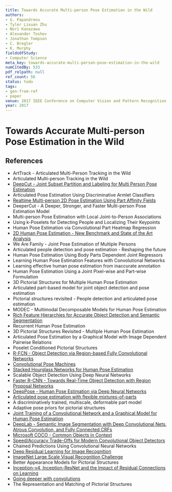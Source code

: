 ```yaml
---
title: Towards Accurate Multi-person Pose Estimation in the Wild
authors:
- G. Papandreou
- Tyler Lixuan Zhu
- Nori Kanazawa
- Alexander Toshev
- Jonathan Tompson
- C. Bregler
- K. Murphy
fieldsOfStudy:
- Computer Science
meta_key: towards-accurate-multi-person-pose-estimation-in-the-wild
numCitedBy: 533
pdf_relpath: null
ref_count: 56
status: todo
tags:
- gen-from-ref
- paper
venue: 2017 IEEE Conference on Computer Vision and Pattern Recognition (CVPR)
year: 2017
---
```


# Towards Accurate Multi-person Pose Estimation in the Wild

## References

- ArtTrack - Articulated Multi-Person Tracking in the Wild
- Articulated Multi-person Tracking in the Wild
- [DeepCut - Joint Subset Partition and Labeling for Multi Person Pose Estimation](./deepcut-joint-subset-partition-and-labeling-for-multi-person-pose-estimation.md)
- Articulated Pose Estimation Using Discriminative Armlet Classifiers
- [Realtime Multi-person 2D Pose Estimation Using Part Affinity Fields](./realtime-multi-person-2d-pose-estimation-using-part-affinity-fields.md)
- DeeperCut - A Deeper, Stronger, and Faster Multi-person Pose Estimation Model
- Multi-person Pose Estimation with Local Joint-to-Person Associations
- Using k-Poselets for Detecting People and Localizing Their Keypoints
- Human Pose Estimation via Convolutional Part Heatmap Regression
- [2D Human Pose Estimation - New Benchmark and State of the Art Analysis](./2d-human-pose-estimation-new-benchmark-and-state-of-the-art-analysis.md)
- We Are Family - Joint Pose Estimation of Multiple Persons
- Articulated people detection and pose estimation - Reshaping the future
- Human Pose Estimation Using Body Parts Dependent Joint Regressors
- Learning Human Pose Estimation Features with Convolutional Networks
- Learning effective human pose estimation from inaccurate annotation
- Human Pose Estimation Using a Joint Pixel-wise and Part-wise Formulation
- 3D Pictorial Structures for Multiple Human Pose Estimation
- Articulated part-based model for joint object detection and pose estimation
- Pictorial structures revisited - People detection and articulated pose estimation
- MODEC - Multimodal Decomposable Models for Human Pose Estimation
- [Rich Feature Hierarchies for Accurate Object Detection and Semantic Segmentation](./rich-feature-hierarchies-for-accurate-object-detection-and-semantic-segmentation.md)
- Recurrent Human Pose Estimation
- 3D Pictorial Structures Revisited - Multiple Human Pose Estimation
- Articulated Pose Estimation by a Graphical Model with Image Dependent Pairwise Relations
- Poselet Conditioned Pictorial Structures
- [R-FCN - Object Detection via Region-based Fully Convolutional Networks](./r-fcn-object-detection-via-region-based-fully-convolutional-networks.md)
- [Convolutional Pose Machines](./convolutional-pose-machines.md)
- [Stacked Hourglass Networks for Human Pose Estimation](./stacked-hourglass-networks-for-human-pose-estimation.md)
- Scalable Object Detection Using Deep Neural Networks
- [Faster R-CNN - Towards Real-Time Object Detection with Region Proposal Networks](./faster-r-cnn-towards-real-time-object-detection-with-region-proposal-networks.md)
- [DeepPose - Human Pose Estimation via Deep Neural Networks](./deeppose-human-pose-estimation-via-deep-neural-networks.md)
- [Articulated pose estimation with flexible mixtures-of-parts](./articulated-pose-estimation-with-flexible-mixtures-of-parts.md)
- A discriminatively trained, multiscale, deformable part model
- Adaptive pose priors for pictorial structures
- [Joint Training of a Convolutional Network and a Graphical Model for Human Pose Estimation](./joint-training-of-a-convolutional-network-and-a-graphical-model-for-human-pose-estimation.md)
- [DeepLab - Semantic Image Segmentation with Deep Convolutional Nets, Atrous Convolution, and Fully Connected CRFs](./deeplab-semantic-image-segmentation-with-deep-convolutional-nets-atrous-convolution-and-fully-connected-crfs.md)
- [Microsoft COCO - Common Objects in Context](./microsoft-coco-common-objects-in-context.md)
- [Speed/Accuracy Trade-Offs for Modern Convolutional Object Detectors](./speed-accuracy-trade-offs-for-modern-convolutional-object-detectors.md)
- Chained Predictions Using Convolutional Neural Networks
- [Deep Residual Learning for Image Recognition](./deep-residual-learning-for-image-recognition.md)
- [ImageNet Large Scale Visual Recognition Challenge](./imagenet-large-scale-visual-recognition-challenge.md)
- Better Appearance Models for Pictorial Structures
- [Inception-v4, Inception-ResNet and the Impact of Residual Connections on Learning](./inception-v4-inception-resnet-and-the-impact-of-residual-connections-on-learning.md)
- [Going deeper with convolutions](./going-deeper-with-convolutions.md)
- The Representation and Matching of Pictorial Structures
